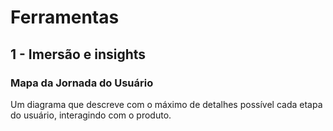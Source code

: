 # Ferramentas

## <b>1 - Imersão e insights</b>

### Mapa da Jornada do Usuário

Um diagrama que descreve com o máximo de detalhes possível cada etapa do usuário, interagindo com o produto.